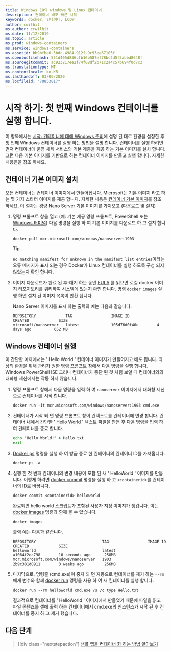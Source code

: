 ```yaml
---
title: Windows 10의 windows 및 Linux 컨테이너
description: 컨테이너 배포 빠른 시작
keywords: docker, 컨테이너, LCOW
author: cwilhit
ms.author: crwilhit
ms.date: 11/12/2019
ms.topic: article
ms.prod: windows-containers
ms.service: windows-containers
ms.assetid: bb9bfbe0-5bdc-4984-912f-9c93ea67105f
ms.openlocfilehash: 551d405d836cfb16b587ef78bc2d5f5abbd8648f
ms.sourcegitcommit: ac923217ee2f74f08df2b71c2a4c57b694f0d7c3
ms.translationtype: MT
ms.contentlocale: ko-KR
ms.lasthandoff: 03/06/2020
ms.locfileid: "78853817"
---
```

# <a name="get-started-run-your-first-windows-container"></a>시작 하기: 첫 번째 Windows 컨테이너를 실행 합니다.

이 항목에서는 [시작: 컨테이너에 대해 Windows 준비](./set-up-environment.md)에 설명 된 대로 환경을 설정한 후 첫 번째 Windows 컨테이너를 실행 하는 방법을 설명 합니다. 컨테이너를 실행 하려면 먼저 컨테이너에 운영 체제 서비스의 기본 계층을 제공 하는 기본 이미지를 설치 합니다. 그런 다음 기본 이미지를 기반으로 하는 컨테이너 이미지를 만들고 실행 합니다. 자세한 내용은을 참조 하세요.

## <a name="install-a-container-base-image"></a>컨테이너 기본 이미지 설치

모든 컨테이너는 컨테이너 이미지에서 만들어집니다. Microsoft는 기본 이미지 라고 하는 몇 가지 스타터 이미지를 제공 합니다. 자세한 내용은 [컨테이너 기본 이미지](../manage-containers/container-base-images.md)를 참조 하세요. 이 절차는 경량 Nano Server 기본 이미지를 가져오고 (다운로드 및 설치)

1. 명령 프롬프트 창을 열고 (예: 기본 제공 명령 프롬프트, PowerShell 또는 [Windows 터미널](https://www.microsoft.com/p/windows-terminal-preview/9n0dx20hk701?activetab=pivot:overviewtab)) 다음 명령을 실행 하 여 기본 이미지를 다운로드 하 고 설치 합니다.

   ```console
   docker pull mcr.microsoft.com/windows/nanoserver:1903
   ```

   > [!TIP]
   > `no matching manifest for unknown in the manifest list entries`이라는 오류 메시지가 표시 되는 경우 Docker가 Linux 컨테이너를 실행 하도록 구성 되지 않았는지 확인 합니다.

2. 이미지 다운로드가 완료 된 후-대기 하는 동안 [EULA](../images-eula.md) 를 읽으면 로컬 docker 이미지 리포지토리를 쿼리하여 시스템에 있는지 확인 합니다. 명령 `docker images` 실행 하면 설치 된 이미지 목록이 반환 됩니다.

   Nano Server 이미지를 표시 하는 출력의 예는 다음과 같습니다.

   ```console
   REPOSITORY             TAG                 IMAGE ID            CREATED             SIZE
   microsoft/nanoserver   latest              105d76d0f40e        4 days ago          652 MB
   ```

## <a name="run-a-windows-container"></a>Windows 컨테이너 실행

이 간단한 예제에서는 ' Hello World ' 컨테이너 이미지가 만들어지고 배포 됩니다. 최상의 환경을 위해 관리자 권한 명령 프롬프트 창에서 다음 명령을 실행 합니다. Windows PowerShell ISE 그러나 컨테이너가 중단 된 것 처럼 보일 때 컨테이너와의 대화형 세션에서는 작동 하지 않습니다.

1. 명령 프롬프트 창에서 다음 명령을 입력 하 여 `nanoserver` 이미지에서 대화형 세션으로 컨테이너를 시작 합니다.

   ```console
   docker run -it mcr.microsoft.com/windows/nanoserver:1903 cmd.exe
   ```
2. 컨테이너가 시작 되 면 명령 프롬프트 창이 컨텍스트를 컨테이너에 변경 합니다. 컨테이너 내에서 간단한 ' Hello World ' 텍스트 파일을 만든 후 다음 명령을 입력 하 여 컨테이너를 종료 합니다.

   ```cmd
   echo "Hello World!" > Hello.txt
   exit
   ```   

3. [Docker ps](https://docs.docker.com/engine/reference/commandline/ps/) 명령을 실행 하 여 방금 종료 한 컨테이너의 컨테이너 ID를 가져옵니다.

   ```console
   docker ps -a
   ```

4. 실행 한 첫 번째 컨테이너의 변경 내용이 포함 된 새 ' HelloWorld ' 이미지를 만듭니다. 이렇게 하려면 [docker commit](https://docs.docker.com/engine/reference/commandline/commit/) 명령을 실행 하 고 `<containerid>`를 컨테이너의 ID로 바꿉니다.

   ```console
   docker commit <containerid> helloworld
   ```

   완료되면 hello world 스크립트가 포함된 사용자 지정 이미지가 생깁니다. 이는 [docker images](https://docs.docker.com/engine/reference/commandline/images/) 명령과 함께 볼 수 있습니다.

   ```console
   docker images
   ```

   출력 예는 다음과 같습니다.

   ```console
   REPOSITORY                             TAG                 IMAGE ID            CREATED             SIZE
   helloworld                             latest              a1064f2ec798        10 seconds ago      258MB
   mcr.microsoft.com/windows/nanoserver   1903                2b9c381d0911        3 weeks ago         256MB
   ```

5. 마지막으로, 명령줄 (cmd.exe)이 중지 되 면 자동으로 컨테이너를 제거 하는 `--rm` 매개 변수와 함께 [docker run](https://docs.docker.com/engine/reference/commandline/run/) 명령을 사용 하 여 새 컨테이너를 실행 합니다.

   ```console
   docker run --rm helloworld cmd.exe /s /c type Hello.txt
   ```

   결과적으로 컨테이너를 ' HelloWorld ' 이미지에서 만들었기 때문에 파일을 읽고 파일 콘텐츠를 셸에 출력 하는 컨테이너에서 cmd.exe의 인스턴스가 시작 된 후 컨테이너를 중지 하 고 제거 했습니다.

## <a name="next-steps"></a>다음 단계

> [!div class="nextstepaction"]
> [샘플 앱을 컨테이너 화 하는 방법 알아보기](./building-sample-app.md)
